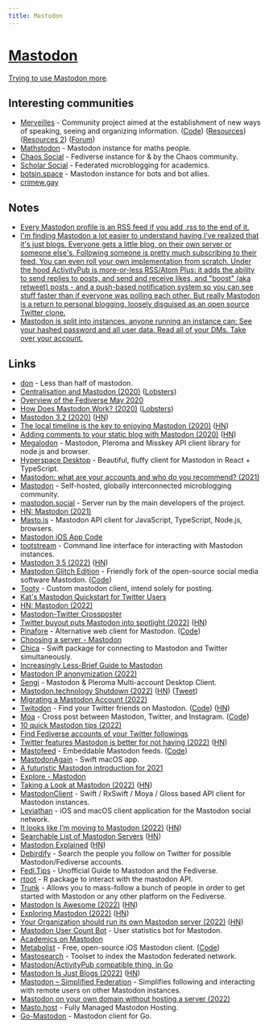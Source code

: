 ```yaml
---
title: Mastodon
---
```


# [Mastodon](https://joinmastodon.org/)

[Trying to use Mastodon more](https://merveilles.town/web/@nikivi).

## Interesting communities

- [Merveilles](https://merveilles.town/about) - Community project aimed at the establishment of new ways of speaking, seeing and organizing information. ([Code](https://github.com/merveilles/merveilles-town)) ([Resources](https://github.com/merveilles/The-Town)) ([Resources 2](https://github.com/merveilles/Resources)) ([Forum](https://forum.merveilles.town/))
- [Mathstodon](https://mathstodon.xyz/about) - Mastodon instance for maths people.
- [Chaos Social](https://chaos.social/about) - Fediverse instance for & by the Chaos community.
- [Scholar Social](https://scholar.social/about) - Federated microblogging for academics.
- [botsin.space](https://botsin.space/about) - Mastodon instance for bots and bot allies.
- [crimew.gay](https://crimew.gay/about)

## Notes

- [Every Mastodon profile is an RSS feed if you add .rss to the end of it.](https://twitter.com/simonw/status/1588772203742769152)
- [I'm finding Mastodon a lot easier to understand having I've realized that it's just blogs. Everyone gets a little blog, on their own server or someone else's. Following someone is pretty much subscribing to their feed. You can even roll your own implementation from scratch. Under the hood ActivityPub is more-or-less RSS/Atom Plus: it adds the ability to send replies to posts, and send and receive likes, and "boost" (aka retweet) posts - and a push-based notification system so you can see stuff faster than if everyone was polling each other. But really Mastodon is a return to personal blogging, loosely disguised as an open source Twitter clone.](https://twitter.com/simonw/status/1589644456361590785)
- [Mastodon is split into instances. anyone running an instance can: See your hashed password and all user data. Read all of your DMs. Take over your account.](https://twitter.com/dystopiabreaker/status/1589739397305761792)

## Links

- [don](https://github.com/deoxxa/don) - Less than half of mastodon.
- [Centralisation and Mastodon (2020)](https://kevq.uk/centralisation-and-mastodon/) ([Lobsters](https://lobste.rs/s/d4t4ex/centralisation_mastodon))
- [Overview of the Fediverse May 2020](https://blog.strangestack.com/overview-of-the-fediverse-may-2020)
- [How Does Mastodon Work? (2020)](https://kevq.uk/how-does-mastodon-work/) ([Lobsters](https://lobste.rs/s/d7p7pe/how_does_mastodon_work))
- [Mastodon 3.2 (2020)](https://blog.joinmastodon.org/2020/08/mastodon-3.2/) ([HN](https://news.ycombinator.com/item?id=24032136))
- [The local timeline is the key to enjoying Mastodon (2020)](https://cfenollosa.com/blog/you-may-be-using-mastodon-wrong.html) ([HN](https://news.ycombinator.com/item?id=24819387))
- [Adding comments to your static blog with Mastodon (2020)](https://carlschwan.eu/2020/12/29/adding-comments-to-your-static-blog-with-mastodon/) ([HN](https://news.ycombinator.com/item?id=25570268))
- [Megalodon](https://github.com/h3poteto/megalodon) - Mastodon, Pleroma and Misskey API client library for node.js and browser.
- [Hyperspace Desktop](https://github.com/hyperspacedev/hyperspace) - Beautiful, fluffy client for Mastodon in React + TypeScript.
- [Mastodon: what are your accounts and who do you recommend? (2021)](https://lobste.rs/s/w9a9xr/mastodon_what_are_your_accounts_who_do_you)
- [Mastodon](https://github.com/mastodon/mastodon) - Self-hosted, globally interconnected microblogging community.
- [mastodon.social](https://mastodon.social/about) - Server run by the main developers of the project.
- [HN: Mastodon (2021)](https://news.ycombinator.com/item?id=28950727)
- [Masto.js](https://github.com/neet/masto.js) - Mastodon API client for JavaScript, TypeScript, Node.js, browsers.
- [Mastodon iOS App Code](https://github.com/mastodon/mastodon-ios)
- [tootstream](https://github.com/magicalraccoon/tootstream) - Command line interface for interacting with Mastodon instances.
- [Mastodon 3.5 (2022)](https://blog.joinmastodon.org/2022/03/mastodon-3.5/) ([HN](https://news.ycombinator.com/item?id=30862612))
- [Mastodon Glitch Edition](https://glitch-soc.github.io/docs/) - Friendly fork of the open-source social media software Mastodon. ([Code](https://github.com/glitch-soc/mastodon))
- [Tooty](https://github.com/cblgh/tooty) - Custom mastodon client, intend solely for posting.
- [Kat's Mastodon Quickstart for Twitter Users](https://dev.to/zkat/kat-s-mastodon-quickstart-for-twitter-users-39db)
- [HN: Mastodon (2022)](https://news.ycombinator.com/item?id=31164135)
- [Mastodon-Twitter Crossposter](https://github.com/renatolond/mastodon-twitter-poster)
- [Twitter buyout puts Mastodon into spotlight (2022)](https://blog.joinmastodon.org/2022/04/twitter-buyout-puts-mastodon-into-spotlight/) ([HN](https://news.ycombinator.com/item?id=31175527))
- [Pinafore](https://pinafore.social/) - Alternative web client for Mastodon. ([Code](https://github.com/nolanlawson/pinafore))
- [Choosing a server - Mastodon](https://joinmastodon.org/communities)
- [Chica](https://github.com/hyperspacedev/chica) - Swift package for connecting to Mastodon and Twitter simultaneously.
- [Increasingly Less-Brief Guide to Mastodon](https://github.com/joyeusenoelle/GuideToMastodon)
- [Mastodon IP anonymization (2022)](https://libreops.cc/2022/05/09/mastodon/)
- [Sengi](https://github.com/NicolasConstant/sengi) - Mastodon & Pleroma Multi-account Desktop Client.
- [Mastodon.technology Shutdown (2022)](https://ashfurrow.com/blog/mastodon-technology-shutdown/) ([HN](https://news.ycombinator.com/item?id=33120136)) ([Tweet](https://twitter.com/simonw/status/1578445374372528129))
- [Migrating a Mastodon Account (2022)](https://codingitwrong.com/2022/10/10/migrating-a-mastodon-account.html)
- [Twitodon](https://twitodon.com/) - Find your Twitter friends on Mastodon. ([Code](https://github.com/diddledani/twitodon)) ([HN](https://news.ycombinator.com/item?id=33397677))
- [Moa](https://moa.party/) - Cross post between Mastodon, Twitter, and Instagram. ([Code](https://gitlab.com/fedstoa/moa))
- [10 quick Mastodon tips (2022)](https://axbom.com/mastodon-tips/)
- [Find Fediverse accounts of your Twitter followings](https://fedifinder.glitch.me/)
- [Twitter features Mastodon is better for not having (2022)](https://scott.mn/2022/10/29/twitter_features_mastodon_is_better_without/) ([HN](https://news.ycombinator.com/item?id=33398776))
- [Mastofeed](https://www.mastofeed.com/) - Embeddable Mastodon feeds. ([Code](https://github.com/fenwick67/mastofeed))
- [MastodonAgain](https://github.com/schwa/MastodonAgain) - Swift macOS app.
- [A futuristic Mastodon introduction for 2021](https://wordsmith.social/elilla/a-futuristic-mastodon-introduction-for-2021)
- [Explore - Mastodon](https://mastodon.social/explore)
- [Taking a Look at Mastodon (2022)](https://evertpot.com/hello-mastodon/) ([HN](https://news.ycombinator.com/item?id=33426897))
- [MastodonClient](https://github.com/Swiftodon/Mastodon.swift) - Swift / RxSwift / Moya / Gloss based API client for Mastodon instances.
- [Leviathan](https://github.com/Swiftodon/Leviathan) - iOS and macOS client application for the Mastodon social network.
- [It looks like I’m moving to Mastodon (2022)](https://simonwillison.net/2022/Nov/5/mastodon/) ([HN](https://news.ycombinator.com/item?id=33478570))
- [Searchable List of Mastodon Servers](https://instances.social/) ([HN](https://news.ycombinator.com/item?id=33482976))
- [Mastodon Explained](https://mastodon.ie/@Ciaraioch/109287818715515862) ([HN](https://news.ycombinator.com/item?id=33486497))
- [Debirdify](https://pruvisto.org/debirdify/) - Search the people you follow on Twitter for possible Mastodon/Fediverse accounts.
- [Fedi.Tips](https://fedi.tips/) - Unofficial Guide to Mastodon and the Fediverse.
- [rtoot](https://github.com/schochastics/rtoot) - R package to interact with the mastodon API.
- [Trunk](https://communitywiki.org/trunk/) - Allows you to mass-follow a bunch of people in order to get started with Mastodon or any other platform on the Fediverse.
- [Mastodon Is Awesome (2022)](https://blog.djnavarro.net/posts/2022-11-03_what-i-know-about-mastodon/) ([HN](https://news.ycombinator.com/item?id=33503028))
- [Exploring Mastodon (2022)](https://martinfowler.com/articles/exploring-mastodon.html) ([HN](https://news.ycombinator.com/item?id=33506401))
- [Your Organization should run its own Mastodon server (2022)](https://martinfowler.com/articles/your-org-run-mastodon.html) ([HN](https://news.ycombinator.com/item?id=33509613))
- [Mastodon User Count Bot](https://github.com/gallizoltan/usercount) - User statistics bot for Mastodon.
- [Academics on Mastodon](https://github.com/nathanlesage/academics-on-mastodon)
- [Metabolist](https://metabolist.org/) - Free, open-source iOS Mastodon client. ([Code](https://github.com/metabolist/metatext))
- [Mastosearch](https://github.com/LeakIX/mastosearch) - Toolset to index the Mastodon federated network.
- [Mastodon/ActivityPub compatible thing, in Go](https://github.com/capsulesocial/mastogon)
- [Mastodon Is Just Blogs (2022)](https://simonwillison.net/2022/Nov/8/mastodon-is-just-blogs/) ([HN](https://news.ycombinator.com/item?id=33520382))
- [Mastodon – Simplified Federation](https://github.com/rugk/mastodon-simplified-federation) - Simplifies following and interacting with remote users on other Mastodon instances.
- [Mastodon on your own domain without hosting a server (2022)](https://blog.maartenballiauw.be/post/2022/11/05/mastodon-own-donain-without-hosting-server.html)
- [Masto.host](https://masto.host/) - Fully Managed Mastodon Hosting.
- [Go-Mastodon](https://github.com/mattn/go-mastodon) - Mastodon client for Go.
